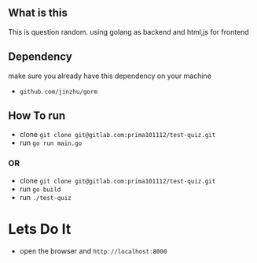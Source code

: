 ## What is this

This is question random. using golang as backend and html,js for frontend

## Dependency

make sure you already have this dependency on your machine
- `github.com/jinzhu/gorm`

## How To run

- clone `git clone git@gitlab.com:prima101112/test-quiz.git`
- run `go run main.go`

### OR

- clone `git clone git@gitlab.com:prima101112/test-quiz.git`
- run `go build`
- run `./test-quiz`

# Lets Do It
- open the browser and `http://localhost:8000`